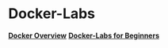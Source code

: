 # Docker-Labs
 
 **[Docker Overview](Overview/overview.md)**
 **[Docker-Labs for Beginners](Docker-Beginners/beginners.md)**
